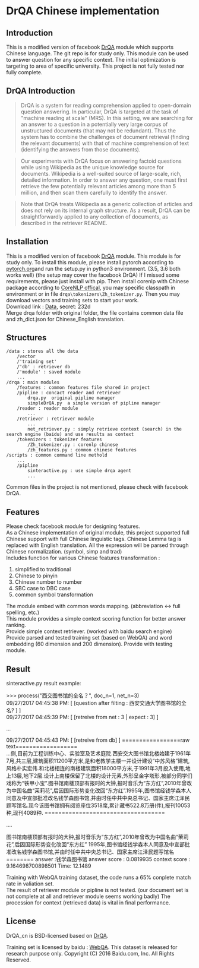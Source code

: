 # DrQA Chinese implementation

## Introduction
This is a modified version of facebook [DrQA](https://github.com/facebookresearch/DrQA) module which supports Chinese language. The git repo is for study only. This module can be used to answer question for any specific context. The initial optimization is targeting to area of specific university. This project is not fully tested nor fully complete.

## DrQA Introduction 
>DrQA is a system for reading comprehension applied to open-domain question answering. In particular, DrQA is targeted at the task of "machine reading at scale" (MRS). In this setting, we are searching for an answer to a question in a potentially very large corpus of unstructured documents (that may not be redundant). Thus the system has to combine the challenges of document retrieval (finding the relevant documents) with that of machine comprehension of text (identifying the answers from those documents).

>Our experiments with DrQA focus on answering factoid questions while using Wikipedia as the unique knowledge source for documents. Wikipedia is a well-suited source of large-scale, rich, detailed information. In order to answer any question, one must first retrieve the few potentially relevant articles among more than 5 million, and then scan them carefully to identify the answer.

>Note that DrQA treats Wikipedia as a generic collection of articles and does not rely on its internal graph structure. As a result, DrQA can be straightforwardly applied to any collection of documents, as described in the retriever README.


## Installation
This is a modified version of facebook [DrQA](https://github.com/facebookresearch/DrQA) module. This module is for study only.
To install this module, please install pytorch according to [pytorch.org](http://pytorch.org/)and run the setup.py in python3 environment. (3.5, 3.6 both works well) (the setup may cover the facebook DrQA) If I missed some requirements, please just install with pip. Then install corenlp with Chinese package according to [CoreNLP offical](https://stanfordnlp.github.io/CoreNLP/), you may specific classpath in environment or in file `drqa\tokenizers\Zh_tokenizer.py`. Then you may download vectors and training sets to start your work.  
Download link : [Data](https://pan.baidu.com/s/1geMDxMN), secret: 232d  
Merge drqa folder with original folder, the file contains common data file and zh_dict.json for Chinese_English translation.

## Structures
    /data : stores all the data  
        /vector 
        /'training set'
        /'db' : retriever db
        /'module' : saved module
        ...
    /drqa : main modules
        /features : common features file shared in project
        /pipline : concact reader and retriever
            drqa.py  original pipline manager
            simpleDrQA.py  a simple version of pipline manager
        /reader : reader module
            ...
        /retriever : retriever module
            ...
            net_retriever.py : simply retrieve context (search) in the search engine (baidu) and use results as context
        /tokenizers : tokenizer features
            /Zh_tokenizer.py : corenlp chinese
            /zh_features.py : common chinese features
    /scripts : common command line methold
        ...
        /pipline
            sinteractive.py : use simple drqa agent
            ...
Common files in the project is not mentioned, please check with facebook DrQA.

## Features
Please check facebook module for designing features.  
As a Chinese implementation of original module, this project supported full Chinese support with full Chinese linguistic tags. Chinese Lemma tag is replaced with English translation. All the expression will be parsed through Chinese normalization. (symbol, simp and trad)  
Includes function for various Chinese features transformation :
1. simplified to traditional
2. Chinese to pinyin
3. Chinese number to number
4. SBC case to DBC case
6. common symbol transformation

The module embed with common words mapping. (abbreviation <-> full spelling, etc.)    
This module provides a simple context scoring function for better answer ranking.  
Provide simple context retriever. (worked with baidu search engine)   
Provide parsed and tested training set (based on WebQA) and word embedding (60 dimension and 200 dimension).
Provide with testing module.


## Result
sinteractive.py result example: 

\>\>\> process("西交图书馆的全名？", doc_n=1, net_n=3)  
09/27/2017 04:45:38 PM: [ [question after filting : 西安交通大学图书馆的全名? ] ]   
09/27/2017 04:45:39 PM: [ [retreive from net : 3 | expect : 3] ]  

...

09/27/2017 04:45:43 PM: [ [retreive from db] ]
\=================raw text==================  
...侧,目前为工程训练中心、实验室及艺术庭院.西安交大图书馆北楼始建于1961年7月,共三层,建筑面积11200平方米,是和老教学主楼一并设计建设“中苏风格”建筑,风格朴实宏伟.和北楼相连的南楼建筑面积18000平方米,于1991年3月投入使用,地上13层,地下2层.设计上南楼保留了北楼的设计元素,外形呈金字塔形,被部分同学们戏称为“铁甲小宝”.图书馆南楼顶部有报时的大钟,报时音乐为“东方红”,2010年曾改为中国名曲“茉莉花”,后因国际形势变化改回“东方红”.1995年,图书馆经钱学森本人同意及中宣部批准改名钱学森图书馆,并由时任中共中央总书记、国家主席江泽民题写馆名.现今该图书馆拥有阅览座位3518席,累计藏书522.8万册(件),报刊10053种,现刊4089种.
\===================================

....

图书馆南楼顶部有报时的大钟,报时音乐为“东方红”,2010年曾改为中国名曲“茉莉花”,后因国际形势变化改回“东方红” 1995年,图书馆经钱学森本人同意及中宣部批准改名钱学森图书馆,并由时任中共中央总书记、国家主席江泽民题写馆名
======== answer :钱学森图书馆
answer score : 0.0819935
context score : 9.164698700898501
Time: 12.1489

Training with WebQA training dataset, the code runs a 65% conplete match rate in valiation set.  
The result of retriever module or pipline is not tested. (our document set is not complete at all and retriever module seems working badly) The procession for context (retrieved data) is vital in final performance. 


## License
DrQA_cn is BSD-licensed based on [DrQA](https://github.com/facebookresearch/DrQA).

Training set is licensed by baidu : [WebQA](http://idl.baidu.com/WebQA.html). This dataset is released for research purpose only. Copyright (C) 2016 Baidu.com, Inc. All Rights Reserved.

    